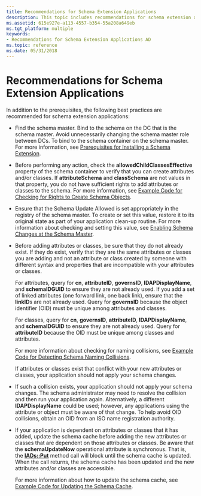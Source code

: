 ```yaml
---
title: Recommendations for Schema Extension Applications
description: This topic includes recommendations for schema extension applications.
ms.assetid: 615e927e-a113-4557-b354-55a208a649eb
ms.tgt_platform: multiple
keywords:
- Recommendations for Schema Extension Applications AD
ms.topic: reference
ms.date: 05/31/2018
---
```


# Recommendations for Schema Extension Applications

In addition to the prerequisites, the following best practices are recommended for schema extension applications:

-   Find the schema master. Bind to the schema on the DC that is the schema master. Avoid unnecessarily changing the schema master role between DCs. To bind to the schema container on the schema master. For more information, see [Prerequisites for Installing a Schema Extension](prerequisites-for-installing-a-schema-extension.md).
-   Before performing any action, check the **allowedChildClassesEffective** property of the schema container to verify that you can create attributes and/or classes. If **attributeSchema** and **classSchema** are not values in that property, you do not have sufficient rights to add attributes or classes to the schema. For more information, see [Example Code for Checking for Rights to Create Schema Objects](example-code-for-checking-for-rights-to-create-schema-objects.md).
-   Ensure that the Schema Update Allowed is set appropriately in the registry of the schema master. To create or set this value, restore it to its original state as part of your application clean-up routine. For more information about checking and setting this value, see [Enabling Schema Changes at the Schema Master](enabling-schema-changes-at-the-schema-master.md).
-   Before adding attributes or classes, be sure that they do not already exist. If they do exist, verify that they are the same attributes or classes you are adding and not an attribute or class created by someone with different syntax and properties that are incompatible with your attributes or classes.

    For attributes, query for **cn**, **attributeID**, **governsID**, **lDAPDisplayName**, and **schemaIDGUID** to ensure they are not already used. If you add a set of linked attributes (one forward link, one back link), ensure that the **linkID**s are not already used. Query for **governsID** because the object identifier (OID) must be unique among attributes and classes.

    For classes, query for **cn**, **governsID**, **attributeID**, **lDAPDisplayName**, and **schemaIDGUID** to ensure they are not already used. Query for **attributeID** because the OID must be unique among classes and attributes.

    For more information about checking for naming collisions, see [Example Code for Detecting Schema Naming Collisions](example-code-for-detecting-schema-naming-collisions.md).

    If attributes or classes exist that conflict with your new attributes or classes, your application should not apply your schema changes.

-   If such a collision exists, your application should not apply your schema changes. The schema administrator may need to resolve the collision and then run your application again. Alternatively, a different **lDAPDisplayName** could be used; however, any applications using the attribute or object must be aware of that change. To help avoid OID collisions, obtain an OID from an ISO name registration authority.
-   If your application is dependent on attributes or classes that it has added, update the schema cache before adding the new attributes or classes that are dependent on those attributes or classes. Be aware that the **schemaUpdateNow** operational attribute is synchronous. That is, the [**IADs::Put**](/windows/desktop/api/iads/nf-iads-iads-put) method call will block until the schema cache is updated. When the call returns, the schema cache has been updated and the new attributes and/or classes are accessible.

    For more information about how to update the schema cache, see [Example Code for Updating the Schema Cache](example-code-for-updating-the-schema-cache.md).

 

 

